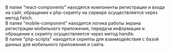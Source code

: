 В папке "react-components" находятся компоненты регистрации и входа на сайт, обращение к php-скрипту на сервере осуществляется через метод Fetch. <br>
В папке "mobile-component" находится логика работы экрана регистрации мобильного приложения, передача информации и обращение к скрипту осуществляется через метод handle. <br>
В папке "php-scripts" находятся скрипты для взаимодействия с базой данных для мобильного приложения и сайта.
